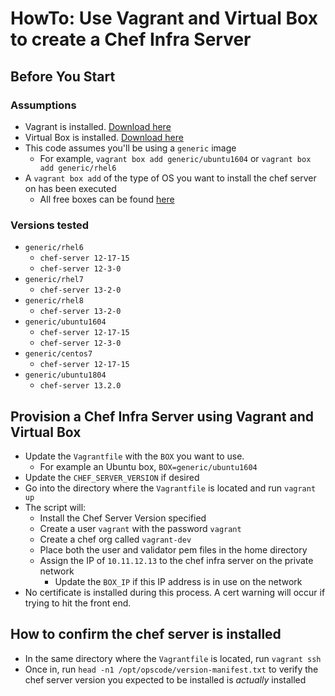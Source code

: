 # HowTo: Use Vagrant and Virtual Box to create a Chef Infra Server

## Before You Start

### Assumptions

- Vagrant is installed. [Download here](https://www.vagrantup.com/downloads)
- Virtual Box is installed. [Download here](https://www.virtualbox.org/wiki/Downloads)
- This code assumes you'll be using a `generic` image
  - For example, `vagrant box add generic/ubuntu1604` or `vagrant box add generic/rhel6`
- A `vagrant box add` of the type of OS you want to install the chef server on has been executed
  - All free boxes can be found [here](https://app.vagrantup.com/boxes/search)

### Versions tested

- `generic/rhel6`
  - `chef-server 12-17-15`
  - `chef-server 12-3-0`
- `generic/rhel7`
  - `chef-server 13-2-0`
- `generic/rhel8`
  - `chef-server 13-2-0`
- `generic/ubuntu1604`
  - `chef-server 12-17-15`
  - `chef-server 12-3-0`
- `generic/centos7`
  - `chef-server 12-17-15`
- `generic/ubuntu1804`
  - `chef-server 13.2.0`

## Provision a Chef Infra Server using Vagrant and Virtual Box

- Update the `Vagrantfile` with the `BOX` you want to use.
  - For example an Ubuntu box, `BOX=generic/ubuntu1604`
- Update the `CHEF_SERVER_VERSION` if desired
- Go into the directory where the `Vagrantfile` is located and run `vagrant up`
- The script will:
  - Install the Chef Server Version specified
  - Create a user `vagrant` with the password `vagrant`
  - Create a chef org called `vagrant-dev`
  - Place both the user and validator pem files in the home directory
  - Assign the IP of `10.11.12.13` to the chef infra server on the private network
    - Update the `BOX_IP` if this IP address is in use on the network
- No certificate is installed during this process.  A cert warning will occur if trying to hit the front end.

## How to confirm the chef server is installed

- In the same directory where the `Vagrantfile` is located, run `vagrant ssh`
- Once in, run `head -n1 /opt/opscode/version-manifest.txt` to verify the chef server version you expected to be installed is _actually_ installed
